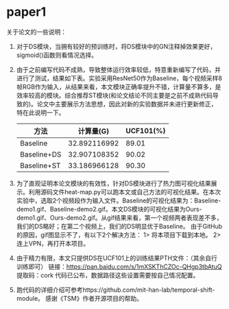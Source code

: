 # paper1
关于论文的一些说明：

1. 对于DS模块，当拥有较好的预训练时，将DS模块中的GN注释掉效果更好，sigmoid()函数则看情况选择。

2. 由于之前编写代码不成熟，导致整体运行效率较低，特意重新编写了代码，并进行了测试，结果如下表。实验采用ResNet50作为Baseline，每个视频采样8帧RGB作为输入，从结果来看，本文模块正确率提升不错，计算量不算多，是效率较高的模块。综合推荐ST模块(和论文结论不同主要是之前不成熟代码导致的)。论文中主要展示方法思想，因此对新的实验数据并未进行更新修正，特在此说明一下。

   | 方法        | 计算量(G)    | UCF101(%) |
   | ----------- | ------------ | --------- |
   | Baseline    | 32.892116992 | 89.01     |
   | Baseline+DS | 32.907108352 | 90.02     |
   | Baseline+ST | 33.186966128 | 90.30     |

3. 为了直观证明本论文模块的有效性，针对DS模块进行了热力图可视化结果展示。利用源码文件heat-map.py可以跑本文或自己方法的可视化结果。在本次实验中，选取2个视频段作为输入文件。Baseline的可视化结果为：Baseline-demo1.gif、Baseline-demo2.gif。本文DS模块的可视化结果为Ours-demo1.gif、Ours-demo2.gif。从gif结果来看，第一个视频两者表现差不多，我们的DS略好；在第二个视频上，我们的DS明显优于Baseline。 由于GitHub的原因，gif图显示不了，有以下2个解决方法： 1> 将本项目下载到本地。 2> 连上VPN，再打开本项目。

4. 由于精力有限，本文只提供DS在UCF101上的训练结果PTH文件：（其余自行训练即可） 链接：https://pan.baidu.com/s/1mXSKThCZOc-QHgp3tbAtuQ 提取码：cork  代码已公布，数据路径这些设置需要按自己情况配置。 

5. 跑代码的详细介绍可参考https://github.com/mit-han-lab/temporal-shift-module。 感谢《TSM》作者开源项目的帮助。

